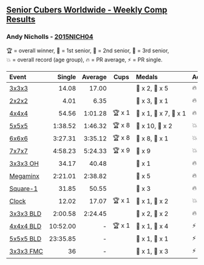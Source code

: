 <style>table {white-space: nowrap;}</style>

## [Senior Cubers Worldwide - Weekly Comp Results](/scw-comp/results/)
### Andy Nicholls - [2015NICH04](https://www.worldcubeassociation.org/persons/2015NICH04)

<span style="white-space: nowrap;">🏆 = overall winner</span>, <span style="white-space: nowrap;">🥇 = 1st senior</span>, <span style="white-space: nowrap;">🥈 = 2nd senior</span>, <span style="white-space: nowrap;">🥉 = 3rd senior</span>, <span style="white-space: nowrap;">💥 = overall record (age group)</span>, <span style="white-space: nowrap;">🔥 = PR average</span>, <span style="white-space: nowrap;">⚡ = PR single</span>.

| Event | Single | Average | Cups | Medals | Achievements|
| :-- | --: | --: | :--: | :-- | :-- |
| [3x3x3](333.md) | 14.08 | 17.00 |  | 🥈 x 2, 🥉 x 5 | 🔥 x 4, ⚡ x 3 |
| [2x2x2](222.md) | 4.01 | 6.35 |  | 🥈 x 3, 🥉 x 1 | 🔥 x 4, ⚡ x 3 |
| [4x4x4](444.md) | 54.56 | 1:01.28 | 🏆 x 1 | 🥇 x 1, 🥈 x 7, 🥉 x 1 | 🔥 x 4, ⚡ x 4 |
| [5x5x5](555.md) | 1:38.52 | 1:46.32 | 🏆 x 8 | 🥇 x 10, 🥈 x 2 | 💥 x 3, 🔥 x 2, ⚡ x 3 |
| [6x6x6](666.md) | 3:27.31 | 3:35.12 | 🏆 x 8 | 🥇 x 8, 🥈 x 1 | 💥 x 4, 🔥 x 2, ⚡ x 3 |
| [7x7x7](777.md) | 4:58.23 | 5:24.33 | 🏆 x 9 | 🥇 x 9 | 💥 x 1, 🔥 x 1, ⚡ x 1 |
| [3x3x3 OH](333oh.md) | 34.17 | 40.48 |  | 🥉 x 1 | 🔥 x 2, ⚡ x 4 |
| [Megaminx](minx.md) | 2:21.01 | 2:38.82 |  | 🥈 x 5 | 🔥 x 4, ⚡ x 4 |
| [Square-1](sq1.md) | 31.85 | 50.55 |  | 🥈 x 3 | 🔥 x 1, ⚡ x 2 |
| [Clock](clock.md) | 12.02 | 17.07 | 🏆 x 1 | 🥇 x 1, 🥈 x 2 | 💥 x 2, 🔥 x 1, ⚡ x 2 |
| [3x3x3 BLD](333bf.md) | 2:00.58 | 2:24.45 |  | 🥈 x 2, 🥉 x 2 | 🔥 x 1, ⚡ x 1 |
| [4x4x4 BLD](444bf.md) | 10:52.00 | - | 🏆 x 1 | 🥇 x 1, 🥈 x 4 | ⚡ x 1 |
| [5x5x5 BLD](555bf.md) | 23:35.85 | - |  | 🥇 x 1, 🥈 x 1 | ⚡ x 2 |
| [3x3x3 FMC](333fm.md) | 36 | - |  | 🥈 x 1, 🥉 x 3 | ⚡ x 2 |

<!-- Global site tag (gtag.js) - Google Analytics -->
<script async src="https://www.googletagmanager.com/gtag/js?id=UA-86348435-3"></script>
<script>window.dataLayer = window.dataLayer || []; function gtag() {dataLayer.push(arguments);} gtag('js', new Date()); gtag('config', 'UA-86348435-3');</script>
